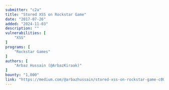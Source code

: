 ```yaml
---
submitter: "c2a"
title: "Stored XSS on Rockstar Game"
date: "2017-07-26"
added: "2024-11-03"
description: ""
vulnerabilities: [
    "XSS"
]
programs: [
    "Rockstar Games"
]
authors: [
    "Arbaz Hussain (@ArbazKiraak)"
]
bounty: "1,000"
link: "https://medium.com/@arbazhussain/stored-xss-on-rockstar-game-c008ec18d071"
---
```




